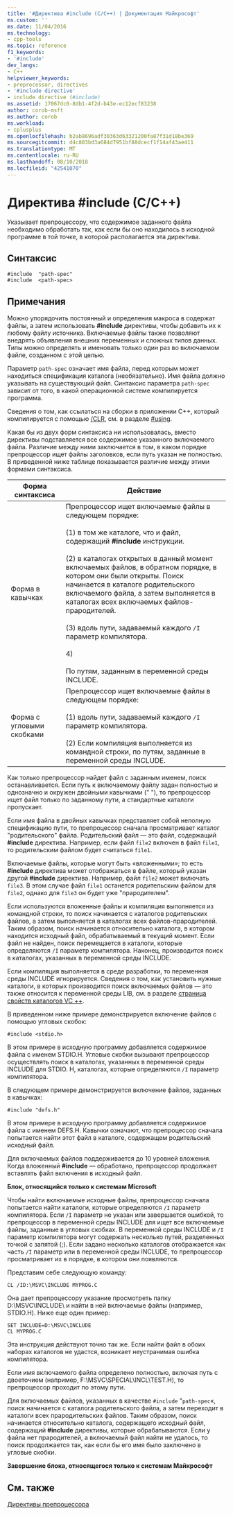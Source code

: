 ```yaml
---
title: '#Директива #include (C/C++) | Документация Майкрософт'
ms.custom: ''
ms.date: 11/04/2016
ms.technology:
- cpp-tools
ms.topic: reference
f1_keywords:
- '#include'
dev_langs:
- C++
helpviewer_keywords:
- preprocessor, directives
- '#include directive'
- include directive (#include)
ms.assetid: 17067dc0-8db1-4f2d-b43e-ec12ecf83238
author: corob-msft
ms.author: corob
ms.workload:
- cplusplus
ms.openlocfilehash: b2ab8696adf30363d63321200fa87f31d18be369
ms.sourcegitcommit: d4c803bd3a684d7951bf88dcecf1f14af43ae411
ms.translationtype: MT
ms.contentlocale: ru-RU
ms.lasthandoff: 08/10/2018
ms.locfileid: "42541070"
---
```

# <a name="include-directive-cc"></a>Директива #include (C/C++)
Указывает препроцессору, что содержимое заданного файла необходимо обработать так, как если бы оно находилось в исходной программе в той точке, в которой располагается эта директива.  
  
## <a name="syntax"></a>Синтаксис  
  
```  
#include  "path-spec"  
#include  <path-spec>  
```  
  
## <a name="remarks"></a>Примечания 

Можно упорядочить постоянный и определения макроса в содержат файлы, а затем использовать **#include** директивы, чтобы добавить их к любому файлу источника. Включаемые файлы также позволяют внедрять объявления внешних переменных и сложных типов данных. Типы можно определять и именовать только один раз во включаемом файле, созданном с этой целью.  
  
Параметр `path-spec` означает имя файла, перед которым может находиться спецификация каталога (необязательно). Имя файла должно указывать на существующий файл. Синтаксис параметра `path-spec` зависит от того, в какой операционной системе компилируется программа.  
  
Сведения о том, как ссылаться на сборки в приложении C++, который компилируется с помощью [/CLR](../build/reference/clr-common-language-runtime-compilation.md), см. в разделе [#using](../preprocessor/hash-using-directive-cpp.md).  
  
Какая бы из двух форм синтаксиса ни использовалась, вместо директивы подставляется все содержимое указанного включаемого файла. Различие между ними заключается в том, в каком порядке препроцессор ищет файлы заголовков, если путь указан не полностью. В приведенной ниже таблице показывается различие между этими формами синтаксиса.  
  
|Форма синтаксиса|Действие|  
|-----------------|------------|  
|Форма в кавычках|Препроцессор ищет включаемые файлы в следующем порядке:<br /><br /> (1) в том же каталоге, что и файл, содержащий **#include** инструкции.<br /><br /> (2) в каталогах открытых в данный момент включаемых файлов, в обратном порядке, в котором они были открыты. Поиск начинается в каталоге родительского включаемого файла, а затем выполняется в каталогах всех включаемых файлов-прародителей.<br /><br /> (3) вдоль пути, задаваемый каждого `/I` параметр компилятора.<br /><br /> 4)<br /><br /> По путям, заданным в переменной среды INCLUDE.|  
|Форма с угловыми скобками|Препроцессор ищет включаемые файлы в следующем порядке:<br /><br /> (1) вдоль пути, задаваемый каждого `/I` параметр компилятора.<br /><br /> (2) Если компиляция выполняется из командной строки, по путям, заданные в переменной среды INCLUDE.|  
  
Как только препроцессор найдет файл с заданным именем, поиск останавливается. Если путь к включаемому файлу задан полностью и однозначно и окружен двойными кавычками (" "), то препроцессор ищет файл только по заданному пути, а стандартные каталоги пропускает.  
  
Если имя файла в двойных кавычках представляет собой неполную спецификацию пути, то препроцессор сначала просматривает каталог "родительского" файла. Родительский файл — это файл, содержащий **#include** директива. Например, если файл `file2` включен в файл `file1`, то родительским файлом будет считаться `file1`.  
  
Включаемые файлы, которые могут быть «вложенными»; то есть **#include** директива может отображаться в файле, который указан другой **#include** директива. Например, файл `file2` может включать `file3`. В этом случае файл `file1` останется родительским файлом для `file2`, однако для `file3` он будет уже "прародителем".  
  
Если используются вложенные файлы и компиляция выполняется из командной строки, то поиск начинается с каталогов родительских файлов, а затем выполняется в каталогах всех файлов-прародителей. Таким образом, поиск начинается относительно каталога, в котором находится исходный файл, обрабатываемый в текущий момент. Если файл не найден, поиск перемещается в каталоги, которые определяются `/I` параметр компилятора. Наконец, производится поиск в каталогах, указанных в переменной среды INCLUDE.  
  
Если компиляция выполняется в среде разработки, то переменная среды INCLUDE игнорируется. Сведения о том, как установить нужные каталоги, в которых производится поиск включаемых файлов — это также относится к переменной среды LIB, см. в разделе [страница свойств каталогов VC ++](../ide/vcpp-directories-property-page.md).  
  
В приведенном ниже примере демонстрируется включение файлов с помощью угловых скобок:  
  
```  
#include <stdio.h>  
```  
  
В этом примере в исходную программу добавляется содержимое файла с именем STDIO.H. Угловые скобки вызывают препроцессор осуществлять поиск в каталогах, указанных в переменной среды INCLUDE для STDIO. H, каталогах, которые определяются `/I` параметр компилятора.  
  
В следующем примере демонстрируется включение файлов, заданных в кавычках:  
  
```  
#include "defs.h"  
```  
  
В этом примере в исходную программу добавляется содержимое файла с именем DEFS.H. Кавычки означают, что препроцессор сначала попытается найти этот файл в каталоге, содержащем родительский исходный файл.  
  
Для включаемых файлов поддерживается до 10 уровней вложения. Когда вложенный **#include** — обработано, препроцессор продолжает вставлять файл включения в исходный файл.  
  
**Блок, относящийся только к системам Microsoft**  
  
Чтобы найти включаемые исходные файлы, препроцессор сначала попытается найти каталоги, которые определяются `/I` параметр компилятора. Если `/I` параметр не указан или завершается ошибкой, то препроцессор в переменной среды INCLUDE для ищет все включаемые файлы, заданные в угловых скобках. В переменной среды INCLUDE и `/I` параметр компилятора могут содержать несколько путей, разделенных точкой с запятой (;). Если задано несколько каталогов отображается как часть `/I` параметр или в переменной среды INCLUDE, то препроцессор просматривает их в порядке, в котором они появляются.  
  
Представим себе следующую команду:  
  
```  
CL /ID:\MSVC\INCLUDE MYPROG.C  
```  
  
Она дает препроцессору указание просмотреть папку D:\MSVC\INCLUDE\ и найти в ней включаемые файлы (например, STDIO.H). Ниже еще один пример:  
  
```  
SET INCLUDE=D:\MSVC\INCLUDE  
CL MYPROG.C  
```  
  
Эта инструкция действуют точно так же. Если найти файл в обоих наборах каталогов не удастся, возникает неустранимая ошибка компилятора.  
  
Если имя включаемого файла определено полностью, включая путь с двоеточием (например, F:\MSVC\SPECIAL\INCL\TEST.H), то препроцессор проходит по этому пути.  
  
Для включаемых файлов, указанных в качестве `#include` "`path-spec`«, поиск начинается с каталога родительского файла, а затем переходит в каталоги всех прародительских файлов. Таким образом, поиск начинается относительно каталога, содержащего исходный файл, содержащий **#include** директивы, которые обрабатываются. Если у файла нет прародителей, а включаемый файл найти не удалось, то поиск продолжается так, как если бы его имя было заключено в угловые скобки.  
  
**Завершение блока, относящегося только к системам Майкрософт**  
  
## <a name="see-also"></a>См. также  
 
[Директивы препроцессора](../preprocessor/preprocessor-directives.md)